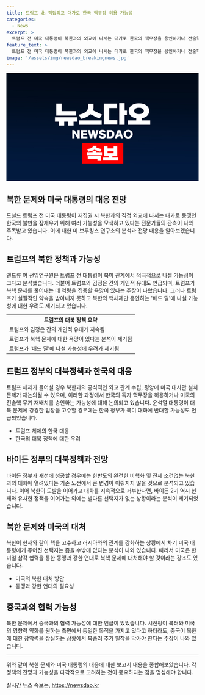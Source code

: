 ```yaml
---
title: 트럼프 北 직접외교 대가로 한국 핵무장 허용 가능성
categories:
  - News
excerpt: >
  트럼프 전 미국 대통령이 북한과의 외교에 나서는 대가로 한국의 핵무장을 용인하거나 전술핵 재배치에 나설 가능성이 제기되고 있다. 브루킹스 연구소 보고서는 트럼프의 북한 외교에 대한 전망을 분석하며, 트럼프가 북한과의 협상에서 현실적인 약속을 이뤄내지 못하고 핵체제만 용인하는 배드 딜에 나설 가능성을 우려하고 있다. 또한 바이든 대통령이 재선에 성공할 경우, 대화에 열려있지만 북한의 협상거부에 직면할 경우 변경될 가능성은 낮을 것이라고 분석하고 있다.
feature_text: >
  트럼프 전 미국 대통령이 북한과의 외교에 나서는 대가로 한국의 핵무장을 용인하거나 전술핵 재배치에 나설 가능성이 제기되고 있다. 브루킹스 연구소 보고서는 트럼프의 북한 외교에 대한 전망을 분석하며, 트럼프가 북한과의 협상에서 현실적인 약속을 이뤄내지 못하고 핵체제만 용인하는 배드 딜에 나설 가능성을 우려하고 있다. 또한 바이든 대통령이 재선에 성공할 경우, 대화에 열려있지만 북한의 협상거부에 직면할 경우 변경될 가능성은 낮을 것이라고 분석하고 있다.
image: '/assets/img/newsdao_breakingnews.jpg'
---
```


<p><img src="/assets/img/newsdao_breakingnews.jpg" alt="flaretime 속보" /></p>

<h2 data-ke-size="size26">북한 문제와 미국 대통령의 대응 전망</h2>

<p data-ke-size="size16">도널드 트럼프 전 미국 대통령이 재집권 시 북한과의 직접 외교에 나서는 대가로 동맹인 한국의 불만을 잠재우기 위해 여러 가능성을 모색하고 있다는 전문가들의 관측이 나와 주목받고 있습니다. 이에 대한 미 브루킹스 연구소의 분석과 전망 내용을 알아보겠습니다.</p>

<h2 data-ke-size="size24">트럼프의 북한 정책과 가능성</h2>

<p data-ke-size="size16">앤드류 여 선임연구원은 트럼프 전 대통령이 북미 관계에서 적극적으로 나설 가능성이 크다고 분석했습니다. 더불어 트럼프와 김정은 간의 개인적 유대도 언급되며, 트럼프가 북핵 문제를 풀어내는 데 역량을 집중할 욕망이 있다는 주장이 나왔습니다. 그러나 트럼프가 실질적인 약속을 받아내지 못하고 북한의 핵체제만 용인하는 '배드 딜'에 나설 가능성에 대한 우려도 제기되고 있습니다.</p>

<table>
    <tr>
        <td style="text-align: center; height: 17px;"><b>트럼프의 대북 정책 요약</b></td>
    </tr>
    <tr>
        <td>트럼프와 김정은 간의 개인적 유대가 지속됨</td>
    </tr>
    <tr>
        <td>트럼프가 북핵 문제에 대한 욕망이 있다는 분석이 제기됨</td>
    </tr>
    <tr>
        <td>트럼프가 '배드 딜'에 나설 가능성에 우려가 제기됨</td>
    </tr>
</table>

<h2 data-ke-size="size24">트럼프 정부의 대북정책과 한국의 대응</h2>

<p data-ke-size="size16">트럼프 체제가 들어설 경우 북한과의 공식적인 외교 관계 수립, 평양에 미국 대사관 설치 문제가 재논의될 수 있으며, 이러한 과정에서 한국의 독자 핵무장을 허용하거나 미국의 전술핵 무기 재배치를 승인하는 가능성에 대해 논의되고 있습니다. 윤석열 대통령이 대북 문제에 강경한 입장을 고수할 경우에는 한국 정부가 북미 대화에 반대할 가능성도 언급되었습니다.</p>

<ul>
    <li>트럼프 체제의 한국 대응</li>
    <li>한국의 대북 정책에 대한 우려</li>
</ul>

<h2 data-ke-size="size24">바이든 정부의 대북정책과 전망</h2>

<p data-ke-size="size16">바이든 정부가 재선에 성공할 경우에는 한반도의 완전한 비핵화 및 전제 조건없는 북한과의 대화에 열려있다는 기존 노선에서 큰 변경이 이뤄지지 않을 것으로 분석되고 있습니다. 이어 북한이 도발을 이어가고 대화를 지속적으로 거부한다면, 바이든 2기 역시 현재와 유사한 정책을 이어가는 외에는 별다른 선택지가 없는 상황이라는 분석이 제기되었습니다.</p>

<h2 data-ke-size="size24">북한 문제와 미국의 대처</h2>

<p data-ke-size="size16">북한이 현재와 같이 핵을 고수하고 러시아와의 관계를 강화하는 상황에서 차기 미국 대통령에게 주어진 선택지는 좁을 수밖에 없다는 분석이 나와 있습니다. 따라서 미국은 한미일 삼각 협력을 통한 동맹과 강한 연대로 북핵 문제에 대처해야 할 것이라는 강조도 있습니다.</p>

<ul>
    <li>미국의 북한 대처 방안</li>
    <li>동맹과 강한 연대의 필요성</li>
</ul>

<h2 data-ke-size="size24">중국과의 협력 가능성</h2>

<p data-ke-size="size16">북한 문제에서 중국과의 협력 가능성에 대한 언급이 있었습니다. 시진핑이 북러와 미국의 영향력 약화를 원하는 측면에서 동일한 목적을 가지고 있다고 하더라도, 중국이 북한에 대한 장악력을 상실하는 상황에서 북중러 추가 밀착을 막아야 한다는 주장이 나와 있습니다.</p>

<hr>

<p data-ke-size="size16">위와 같이 북한 문제와 미국 대통령의 대응에 대한 보고서 내용을 종합해보았습니다. 각 정책의 전망과 가능성을 다각적으로 고려하는 것이 중요하다는 점을 명심해야 합니다.</p>
실시간 뉴스 속보는, <a href="https://newsdao.kr" rel="dofollow">https://newsdao.kr</a>


